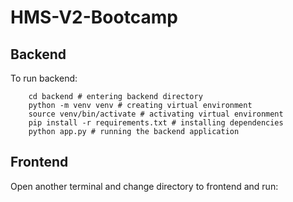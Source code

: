 # HMS-V2-Bootcamp

## Backend
To run backend:
```
    cd backend # entering backend directory
    python -m venv venv # creating virtual environment
    source venv/bin/activate # activating virtual environment
    pip install -r requirements.txt # installing dependencies
    python app.py # running the backend application
```
## Frontend
Open another terminal and change directory to frontend and run: